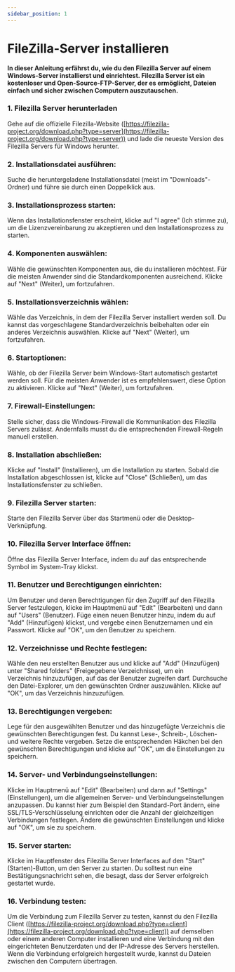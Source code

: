 ```yaml
---
sidebar_position: 1
---
```


<head>
  <meta name="FileZilla-Server installieren" content="filezilla, ftp, windows, anleitung, tutorial"></meta>
</head>

FileZilla-Server installieren
===================================

**In dieser Anleitung erfährst du, wie du den Filezilla Server auf einem Windows-Server installierst und einrichtest. Filezilla Server ist ein kostenloser und Open-Source-FTP-Server, der es ermöglicht, Dateien einfach und sicher zwischen Computern auszutauschen.**

### 1\. Filezilla Server herunterladen

Gehe auf die offizielle Filezilla-Website ([https://filezilla-project.org/download.php?type=server](https://filezilla-project.org/download.php?type=server)) und lade die neueste Version des Filezilla Servers für Windows herunter.

### 2\. Installationsdatei ausführen: 

Suche die heruntergeladene Installationsdatei (meist im "Downloads"-Ordner) und führe sie durch einen Doppelklick aus.

### 3\. Installationsprozess starten: 

Wenn das Installationsfenster erscheint, klicke auf "I agree" (Ich stimme zu), um die Lizenzvereinbarung zu akzeptieren und den Installationsprozess zu starten.

### 4\. Komponenten auswählen: 

Wähle die gewünschten Komponenten aus, die du installieren möchtest. Für die meisten Anwender sind die Standardkomponenten ausreichend. Klicke auf "Next" (Weiter), um fortzufahren.

### 5\. Installationsverzeichnis wählen: 

Wähle das Verzeichnis, in dem der Filezilla Server installiert werden soll. Du kannst das vorgeschlagene Standardverzeichnis beibehalten oder ein anderes Verzeichnis auswählen. Klicke auf "Next" (Weiter), um fortzufahren.

### 6\. Startoptionen: 

Wähle, ob der Filezilla Server beim Windows-Start automatisch gestartet werden soll. Für die meisten Anwender ist es empfehlenswert, diese Option zu aktivieren. Klicke auf "Next" (Weiter), um fortzufahren.

### 7\. Firewall-Einstellungen: 

Stelle sicher, dass die Windows-Firewall die Kommunikation des Filezilla Servers zulässt. Andernfalls musst du die entsprechenden Firewall-Regeln manuell erstellen.

### 8\. Installation abschließen: 

Klicke auf "Install" (Installieren), um die Installation zu starten. Sobald die Installation abgeschlossen ist, klicke auf "Close" (Schließen), um das Installationsfenster zu schließen.

### 9\. Filezilla Server starten: 

Starte den Filezilla Server über das Startmenü oder die Desktop-Verknüpfung.

### 10\. Filezilla Server Interface öffnen: 

Öffne das Filezilla Server Interface, indem du auf das entsprechende Symbol im System-Tray klickst.

### 11\. Benutzer und Berechtigungen einrichten: 

Um Benutzer und deren Berechtigungen für den Zugriff auf den Filezilla Server festzulegen, klicke im Hauptmenü auf "Edit" (Bearbeiten) und dann auf "Users" (Benutzer). Füge einen neuen Benutzer hinzu, indem du auf "Add" (Hinzufügen) klickst, und vergebe einen Benutzernamen und ein Passwort. Klicke auf "OK", um den Benutzer zu speichern.

### 12\. Verzeichnisse und Rechte festlegen: 

Wähle den neu erstellten Benutzer aus und klicke auf "Add" (Hinzufügen) unter "Shared folders" (Freigegebene Verzeichnisse), um ein Verzeichnis hinzuzufügen, auf das der Benutzer zugreifen darf. Durchsuche den Datei-Explorer, um den gewünschten Ordner auszuwählen. Klicke auf "OK", um das Verzeichnis hinzuzufügen.

### 13\. Berechtigungen vergeben: 

Lege für den ausgewählten Benutzer und das hinzugefügte Verzeichnis die gewünschten Berechtigungen fest. Du kannst Lese-, Schreib-, Löschen- und weitere Rechte vergeben. Setze die entsprechenden Häkchen bei den gewünschten Berechtigungen und klicke auf "OK", um die Einstellungen zu speichern.

### 14\. Server- und Verbindungseinstellungen: 

Klicke im Hauptmenü auf "Edit" (Bearbeiten) und dann auf "Settings" (Einstellungen), um die allgemeinen Server- und Verbindungseinstellungen anzupassen. Du kannst hier zum Beispiel den Standard-Port ändern, eine SSL/TLS-Verschlüsselung einrichten oder die Anzahl der gleichzeitigen Verbindungen festlegen. Ändere die gewünschten Einstellungen und klicke auf "OK", um sie zu speichern.

### 15\. Server starten: 

Klicke im Hauptfenster des Filezilla Server Interfaces auf den "Start" (Starten)-Button, um den Server zu starten. Du solltest nun eine Bestätigungsnachricht sehen, die besagt, dass der Server erfolgreich gestartet wurde.

### 16\. Verbindung testen: 

Um die Verbindung zum Filezilla Server zu testen, kannst du den Filezilla Client ([https://filezilla-project.org/download.php?type=client](https://filezilla-project.org/download.php?type=client)) auf demselben oder einem anderen Computer installieren und eine Verbindung mit den eingerichteten Benutzerdaten und der IP-Adresse des Servers herstellen. Wenn die Verbindung erfolgreich hergestellt wurde, kannst du Dateien zwischen den Computern übertragen.